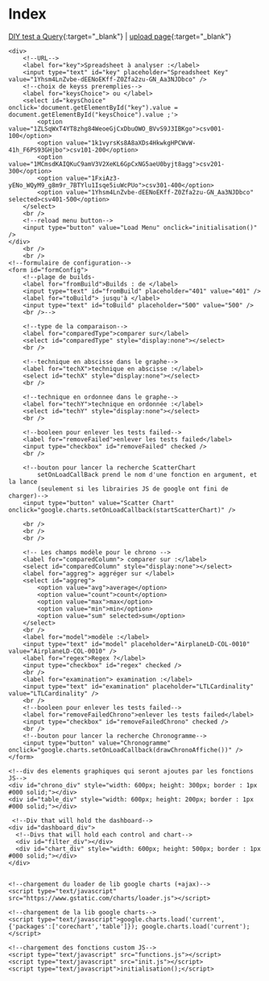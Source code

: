 # Index

[DIY test a Query](test.html){:target="_blank"}
| 
[upload page](uploadLogs/upload.html){:target="_blank"}

<html>
<body>

	<div>
		<!--URL-->
		<label for="key">Spreadsheet à analyser :</label>
		<input type="text" id="key" placeholder="Spreadsheet Key" value="1Yhsm4LnZvbe-dEENoEKff-Z0Zfa2zu-GN_Aa3NJDbco" />
		<!--choix de keyss preremplies-->
		<label for="keysChoice"> ou </label>
		<select id="keysChoice" onclick='document.getElementById("key").value = document.getElementById("keysChoice").value ;'>
			<option value="1ZLSqWxT4YT8zhg84WeoeGjCxDbuOWO_BVvS9J3IBKgo">csv001-100</option>
			<option value="1k1vyrsKs8A8aXDs4HkwkgHPCWvW-41h_F6PS93GHjbo">csv101-200</option>
			<option value="1MCmsdKAIQKuC9amV3V2XeKL6GpCxNG5aeU0byjt8agg">csv201-300</option>
			<option value="1FxiAz3-yENo_WQyM9_g8m9r_7BTYlu1Isqe5iuWcPUo">csv301-400</option>
			<option value="1Yhsm4LnZvbe-dEENoEKff-Z0Zfa2zu-GN_Aa3NJDbco" selected>csv401-500</option>
		</select>
		<br />
		<!--reload menu button-->
		<input type="button" value="Load Menu" onclick="initialisation()" />
	</div>
		<br />
		<br />	
	<!--formulaire de configuration-->
	<form id="formConfig">
		<!--plage de builds-
		<label for="fromBuild">Builds : de </label>
		<input type="text" id="fromBuild" placeholder="401" value="401" />
		<label for="toBuild"> jusqu'à </label>
		<input type="text" id="toBuild" placeholder="500" value="500" />
		<br />-->
		
		<!--type de la comparaison-->
		<label for="comparedType">comparer sur</label>
		<select id="comparedType" style="display:none"></select>
		<br />
		
		<!--technique en abscisse dans le graphe-->
		<label for="techX">technique en abscisse :</label>
		<select id="techX" style="display:none"></select>
		<br />
		
		<!--technique en ordonnee dans le graphe-->
		<label for="techY">technique en ordonnée :</label>
		<select id="techY" style="display:none"></select>
		<br />
		
		<!--booleen pour enlever les tests failed-->
		<label for="removeFailed">enlever les tests failed</label>
		<input type="checkbox" id="removeFailed" checked />
		<br />
		
		<!--bouton pour lancer la recherche ScatterChart
			setOnLoadCallBack prend le nom d'une fonction en argument, et la lance
			(seulement si les librairies JS de google ont fini de charger)-->
		<input type="button" value="Scatter Chart" onclick="google.charts.setOnLoadCallback(startScatterChart)" /> 

		<br />
		<br />
		<br />
		
		<!-- Les champs modèle pour le chrono -->
		<label for="comparedColumn"> comparer sur :</label>
		<select id="comparedColumn" style="display:none"></select>
		<label for="aggreg"> aggréger sur </label>
		<select id="aggreg">
			<option value="avg">average</option>
			<option value="count">count</option>
			<option value="max">max</option>
			<option value="min">min</option>
			<option value="sum" selected>sum</option>
		</select>
		<br />
		<label for="model">modèle :</label>
		<input type="text" id="model" placeholder="AirplaneLD-COL-0010" value="AirplaneLD-COL-0010" />
		<label for="regex">Regex ?</label>
		<input type="checkbox" id="regex" checked />
		<br />
		<label for="examination"> examination :</label>
		<input type="text" id="examination" placeholder="LTLCardinality" value="LTLCardinality" />
		<br />
		<!--booleen pour enlever les tests failed-->
		<label for="removeFailedChrono">enlever les tests failed</label>
		<input type="checkbox" id="removeFailedChrono" checked />
		<br />
		<!--bouton pour lancer la recherche Chronogramme-->
		<input type="button" value="Chronogramme" onclick="google.charts.setOnLoadCallback(drawChronoAffiche())" />
	</form>

	<!--div des elements graphiques qui seront ajoutes par les fonctions JS-->
	<div id="chrono_div" style="width: 600px; height: 300px; border : 1px #000 solid;"></div>
	<div id="table_div" style="width: 600px; height: 200px; border : 1px #000 solid;"></div>

	 <!--Div that will hold the dashboard-->
    <div id="dashboard_div">
      <!--Divs that will hold each control and chart-->
      <div id="filter_div"></div>
      <div id="chart_div" style="width: 600px; height: 500px; border : 1px #000 solid;"></div>
    </div>
	

	<!--chargement du loader de lib google charts (+ajax)-->
	<script type="text/javascript" src="https://www.gstatic.com/charts/loader.js"></script>
	
	<!--chargement de la lib google charts-->
	<script type="text/javascript">google.charts.load('current', {'packages':['corechart','table']}); google.charts.load('current');</script>

	<!--chargement des fonctions custom JS-->
	<script type="text/javascript" src="functions.js"></script>
	<script type="text/javascript" src="init.js"></script>
	<script type="text/javascript">initialisation();</script>

</body>
</html>